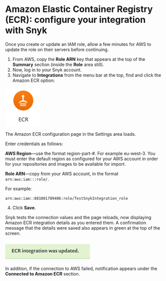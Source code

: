 # Amazon Elastic Container Registry \(ECR\): configure your integration with Snyk

Once you create or update an IAM role, allow a few minutes for AWS to update the role on their servers before continuing.

1. From AWS, copy the **Role ARN** key that appears at the top of the **Summary** section \(inside the **Role** area still\).
2. Now, log in to your Snyk account.
3. Navigate to **Integrations** from the menu bar at the top, find and click the Amazon ECR option:

![image14.png](../../../.gitbook/assets/uuid-0441cf5d-a461-60e3-5d6e-57eed624d445-en.png)

   The Amazon ECR configuration page in the Settings area loads.

   Enter credentials as follows:

   **AWS Region**—use the format region-part-\#. For example eu-west-3. You must enter the default region as configured for your AWS account in order for your repositories and images to be available for import.

   **Role ARN**—copy from your AWS account, in the format `arn:aws:iam:::role/`.

   For example:

   ```text
   arn:aws:iam::881001789406:role/TestSnykIntegration_role
   ```

4. Click **Save**.

Snyk tests the connection values and the page reloads, now displaying Amazon ECR integration details as you entered them. A confirmation message that the details were saved also appears in green at the top of the screen.

![](../../../.gitbook/assets/uuid-49671392-b5d5-389d-66c8-86b3daf9a2e1-en.png)

In addition, if the connection to AWS failed, notification appears under the **Connected to Amazon ECR** section.

